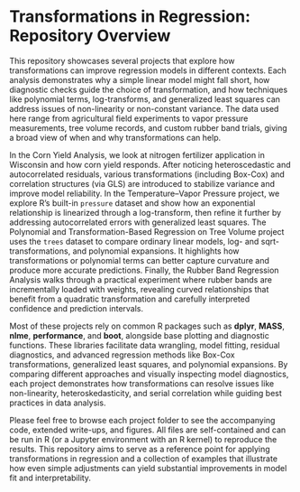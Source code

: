# Transformations in Regression: Repository Overview

This repository showcases several projects that explore how transformations can improve regression models in different contexts. Each analysis demonstrates why a simple linear model might fall short, how diagnostic checks guide the choice of transformation, and how techniques like polynomial terms, log-transforms, and generalized least squares can address issues of non-linearity or non-constant variance. The data used here range from agricultural field experiments to vapor pressure measurements, tree volume records, and custom rubber band trials, giving a broad view of when and why transformations can help.

In the Corn Yield Analysis, we look at nitrogen fertilizer application in Wisconsin and how corn yield responds. After noticing heteroscedastic and autocorrelated residuals, various transformations (including Box-Cox) and correlation structures (via GLS) are introduced to stabilize variance and improve model reliability. In the Temperature–Vapor Pressure project, we explore R’s built-in `pressure` dataset and show how an exponential relationship is linearized through a log-transform, then refine it further by addressing autocorrelated errors with generalized least squares. The Polynomial and Transformation-Based Regression on Tree Volume project uses the `trees` dataset to compare ordinary linear models, log- and sqrt-transformations, and polynomial expansions. It highlights how transformations or polynomial terms can better capture curvature and produce more accurate predictions. Finally, the Rubber Band Regression Analysis walks through a practical experiment where rubber bands are incrementally loaded with weights, revealing curved relationships that benefit from a quadratic transformation and carefully interpreted confidence and prediction intervals.

Most of these projects rely on common R packages such as **dplyr**, **MASS**, **nlme**, **performance**, and **boot**, alongside base plotting and diagnostic functions. These libraries facilitate data wrangling, model fitting, residual diagnostics, and advanced regression methods like Box-Cox transformations, generalized least squares, and polynomial expansions. By comparing different approaches and visually inspecting model diagnostics, each project demonstrates how transformations can resolve issues like non-linearity, heteroskedasticity, and serial correlation while guiding best practices in data analysis.

Please feel free to browse each project folder to see the accompanying code, extended write-ups, and figures. All files are self-contained and can be run in R (or a Jupyter environment with an R kernel) to reproduce the results. This repository aims to serve as a reference point for applying transformations in regression and a collection of examples that illustrate how even simple adjustments can yield substantial improvements in model fit and interpretability.

